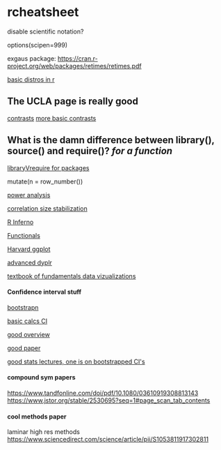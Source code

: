 # rcheatsheet

disable scientific notation?

options(scipen=999)

exgaus package:
https://cran.r-project.org/web/packages/retimes/retimes.pdf

[basic distros in r](http://seankross.com/notes/dpqr/)

## The UCLA page is really good
[contrasts](https://stats.idre.ucla.edu/r/library/r-library-contrast-coding-systems-for-categorical-variables/)
[more basic contrasts](https://stats.idre.ucla.edu/r/modules/coding-for-categorical-variables-in-regression-models/)



## What is the damn difference between library(), source() and require()? *for a function*
[libraryVrequire for packages](https://yihui.name/en/2014/07/library-vs-require/)


mutate(n = row_number())

[power analysis](https://www.statmethods.net/stats/power.html)

[correlation size stabilization](https://www.sciencedirect.com/science/article/pii/S0092656613000858)

[R Inferno](http://www.burns-stat.com/pages/Tutor/R_inferno.pdf)

[Functionals](http://adv-r.had.co.nz/Functionals.html)

[Harvard ggplot](http://tutorials.iq.harvard.edu/R/Rgraphics/Rgraphics.html)

[advanced dyplr](https://edwinth.github.io/blog/dplyr-recipes/)

[textbook of fundamentals data vizualizations](http://serialmentor.com/dataviz/index.html)

#### Confidence interval stuff
[bootstrapn](https://www.statmethods.net/advstats/bootstrapping.html)

[basic calcs CI](https://www.cyclismo.org/tutorial/R/confidence.html)

[good overview](http://rcompanion.org/handbook/C_03.html)

[good paper](https://besjournals.onlinelibrary.wiley.com/doi/full/10.1111/1365-2656.12382)

[good stats lectures, one is on bootstrapped CI's](http://www2.stat.duke.edu/~banks/111-lectures.dir/)

#### compound sym papers

https://www.tandfonline.com/doi/pdf/10.1080/03610919308813143
https://www.jstor.org/stable/2530695?seq=1#page_scan_tab_contents

#### cool methods paper
laminar high res methods 
https://www.sciencedirect.com/science/article/pii/S1053811917302811

